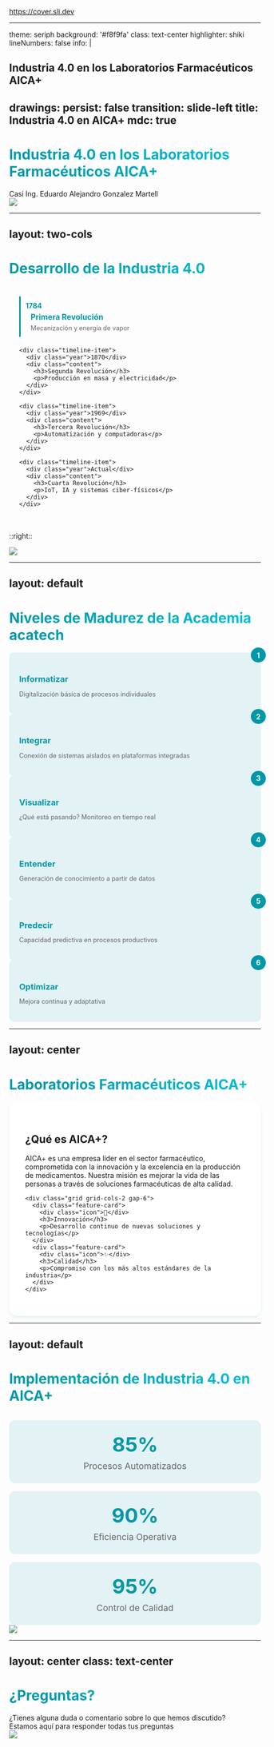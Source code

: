 https://cover.sli.dev

---
theme: seriph
background: '#f8f9fa'
class: text-center
highlighter: shiki
lineNumbers: false
info: |
  ## Industria 4.0 en los Laboratorios Farmacéuticos AICA+
drawings:
  persist: false
transition: slide-left
title: Industria 4.0 en AICA+
mdc: true
---

# Industria 4.0 en los Laboratorios Farmacéuticos AICA+

<div class="text-xl text-gray-500 mt-4">
Casi Ing. Eduardo Alejandro Gonzalez Martell
</div>

<div
  v-motion
  :initial="{ y: 100, opacity: 0 }"
  :enter="{ y: 0, opacity: 1, transition: { delay: 300, duration: 1000 } }"
  class="mt-8"
>
  <img
    class="mx-auto w-60 opacity-80"
    src="https://cdn-icons-png.flaticon.com/512/5360/5360804.png"
  />
</div>

<style>
h1 {
  background-color: #0097a7;
  background-image: linear-gradient(45deg, #0097a7 10%, #00bcd4 90%);
  background-size: 100%;
  -webkit-background-clip: text;
  -moz-background-clip: text;
  -webkit-text-fill-color: transparent;
  -moz-text-fill-color: transparent;
}
</style>

---
layout: two-cols
---

# Desarrollo de la Industria 4.0

<div class="timeline-container">
  <v-clicks>
    <div class="timeline-item">
      <div class="year">1784</div>
      <div class="content">
        <h3>Primera Revolución</h3>
        <p>Mecanización y energía de vapor</p>
      </div>
    </div>

    <div class="timeline-item">
      <div class="year">1870</div>
      <div class="content">
        <h3>Segunda Revolución</h3>
        <p>Producción en masa y electricidad</p>
      </div>
    </div>

    <div class="timeline-item">
      <div class="year">1969</div>
      <div class="content">
        <h3>Tercera Revolución</h3>
        <p>Automatización y computadoras</p>
      </div>
    </div>

    <div class="timeline-item">
      <div class="year">Actual</div>
      <div class="content">
        <h3>Cuarta Revolución</h3>
        <p>IoT, IA y sistemas ciber-físicos</p>
      </div>
    </div>
  </v-clicks>
</div>

::right::

<div class="ml-4">
  <img
    v-motion
    :initial="{ x: 100, opacity: 0 }"
    :enter="{ x: 0, opacity: 1, transition: { delay: 300 } }"
    src="/bot.webp"
    class="rounded-lg shadow-xl"
  />
</div>

<style>
.timeline-container {
  padding: 20px;
}

.timeline-item {
  margin-bottom: 20px;
  padding: 10px;
  border-left: 3px solid #0097a7;
  position: relative;
}

.year {
  color: #0097a7;
  font-weight: bold;
  margin-bottom: 5px;
}

.content {
  padding-left: 10px;
}

.content h3 {
  color: #0097a7;
  margin: 0;
  font-size: 1.1em;
}

.content p {
  margin: 5px 0 0;
  font-size: 0.9em;
  color: #666;
}
</style>

---
layout: default
---

# Niveles de Madurez de la Academia acatech

<div class="grid grid-cols-3 gap-4 mt-8">
  <div
    v-motion
    :initial="{ y: 50, opacity: 0 }"
    :enter="{ y: 0, opacity: 1, transition: { delay: 200 } }"
    class="maturity-card"
  >
    <div class="card-number">1</div>
    <h3>Informatizar</h3>
    <p>Digitalización básica de procesos individuales</p>
  </div>

  <div
    v-motion
    :initial="{ y: 50, opacity: 0 }"
    :enter="{ y: 0, opacity: 1, transition: { delay: 400 } }"
    class="maturity-card"
  >
    <div class="card-number">2</div>
    <h3>Integrar</h3>
    <p>Conexión de sistemas aislados en plataformas integradas</p>
  </div>

  <div
    v-motion
    :initial="{ y: 50, opacity: 0 }"
    :enter="{ y: 0, opacity: 1, transition: { delay: 600 } }"
    class="maturity-card"
  >
    <div class="card-number">3</div>
    <h3>Visualizar</h3>
    <p>¿Qué está pasando? Monitoreo en tiempo real</p>
  </div>

  <div
    v-motion
    :initial="{ y: 50, opacity: 0 }"
    :enter="{ y: 0, opacity: 1, transition: { delay: 800 } }"
    class="maturity-card"
  >
    <div class="card-number">4</div>
    <h3>Entender</h3>
    <p>Generación de conocimiento a partir de datos</p>
  </div>

  <div
    v-motion
    :initial="{ y: 50, opacity: 0 }"
    :enter="{ y: 0, opacity: 1, transition: { delay: 1000 } }"
    class="maturity-card"
  >
    <div class="card-number">5</div>
    <h3>Predecir</h3>
    <p>Capacidad predictiva en procesos productivos</p>
  </div>

  <div
    v-motion
    :initial="{ y: 50, opacity: 0 }"
    :enter="{ y: 0, opacity: 1, transition: { delay: 1200 } }"
    class="maturity-card"
  >
    <div class="card-number">6</div>
    <h3>Optimizar</h3>
    <p>Mejora continua y adaptativa</p>
  </div>
</div>

<style>
.maturity-card {
  background: rgba(0, 151, 167, 0.1);
  border-radius: 8px;
  padding: 20px;
  position: relative;
  transition: transform 0.3s;
}

.maturity-card:hover {
  transform: translateY(-5px);
}

.card-number {
  position: absolute;
  top: -10px;
  right: -10px;
  background: #0097a7;
  color: white;
  width: 30px;
  height: 30px;
  border-radius: 50%;
  display: flex;
  align-items: center;
  justify-content: center;
  font-weight: bold;
}

.maturity-card h3 {
  color: #0097a7;
  margin-bottom: 10px;
}

.maturity-card p {
  font-size: 0.9em;
  color: #666;
}
</style>

---
layout: center
---

# Laboratorios Farmacéuticos AICA+

<div class="container mx-auto px-4">
  <div
    v-motion
    :initial="{ scale: 0.8, opacity: 0 }"
    :enter="{ scale: 1, opacity: 1, transition: { delay: 300 } }"
    class="aica-card"
  >
    <h2 class="text-2xl font-bold text-[#0097a7] mb-4">¿Qué es AICA+?</h2>
    <p class="text-gray-700 mb-6">
      AICA+ es una empresa líder en el sector farmacéutico, comprometida con la innovación
      y la excelencia en la producción de medicamentos. Nuestra misión es mejorar la vida
      de las personas a través de soluciones farmacéuticas de alta calidad.
    </p>

    <div class="grid grid-cols-2 gap-6">
      <div class="feature-card">
        <div class="icon">🔬</div>
        <h3>Innovación</h3>
        <p>Desarrollo continuo de nuevas soluciones y tecnologías</p>
      </div>
      <div class="feature-card">
        <div class="icon">✨</div>
        <h3>Calidad</h3>
        <p>Compromiso con los más altos estándares de la industria</p>
      </div>
    </div>
  </div>
</div>

<style>
.aica-card {
  background: white;
  border-radius: 16px;
  padding: 2rem;
  box-shadow: 0 4px 6px rgba(0, 151, 167, 0.1);
  max-width: 800px;
}

.feature-card {
  background: rgba(0, 151, 167, 0.05);
  border-radius: 12px;
  padding: 1.5rem;
  text-align: center;
  transition: transform 0.3s;
}

.feature-card:hover {
  transform: translateY(-5px);
}

.icon {
  font-size: 2rem;
  margin-bottom: 1rem;
}

.feature-card h3 {
  color: #0097a7;
  margin-bottom: 0.5rem;
}

.feature-card p {
  color: #666;
  font-size: 0.9rem;
}
</style>

---
layout: default
---

# Implementación de Industria 4.0 en AICA+

<div class="grid grid-cols-2 gap-8">
  <div
    v-motion
    :initial="{ x: -50, opacity: 0 }"
    :enter="{ x: 0, opacity: 1 }"
  >
    <div class="stats-container">
      <div class="stat-item">
        <div class="stat-value">85%</div>
        <div class="stat-label">Procesos Automatizados</div>
      </div>
      <div class="stat-item">
        <div class="stat-value">90%</div>
        <div class="stat-label">Eficiencia Operativa</div>
      </div>
      <div class="stat-item">
        <div class="stat-value">95%</div>
        <div class="stat-label">Control de Calidad</div>
      </div>
    </div>
  </div>

  <div
    v-motion
    :initial="{ x: 50, opacity: 0 }"
    :enter="{ x: 0, opacity: 1, transition: { delay: 300 } }"
  >
    <img
      src="https://www.automationworld.com/sites/default/files/styles/article_featured_retina/public/2019-11/Screen%20Shot%202019-11-26%20at%2010.07.48%20AM.png"
      class="rounded-lg shadow-xl"
    />
  </div>
</div>

<style>
.stats-container {
  display: grid;
  gap: 1rem;
  margin-top: 2rem;
}

.stat-item {
  background: rgba(0, 151, 167, 0.1);
  border-radius: 12px;
  padding: 1.5rem;
  text-align: center;
  transition: transform 0.3s;
}

.stat-item:hover {
  transform: scale(1.05);
}

.stat-value {
  font-size: 2.5rem;
  font-weight: bold;
  color: #0097a7;
  margin-bottom: 0.5rem;
}

.stat-label {
  color: #666;
  font-size: 1.1rem;
}
</style>

---
layout: center
class: text-center
---

# ¿Preguntas?

<div
  v-motion
  :initial="{ scale: 0.8, opacity: 0 }"
  :enter="{ scale: 1, opacity: 1 }"
  class="mt-8"
>
  <div class="text-2xl text-[#0097a7] mb-4">
    ¿Tienes alguna duda o comentario sobre lo que hemos discutido?
  </div>

  <div class="text-gray-600">
    Estamos aquí para responder todas tus preguntas
  </div>
</div>

<div
  v-motion
  :initial="{ y: 50, opacity: 0 }"
  :enter="{ y: 0, opacity: 1, transition: { delay: 500 } }"
  class="mt-12"
>
  <img
    class="mx-auto w-32 opacity-50"
    src="https://cdn-icons-png.flaticon.com/512/1484/1484799.png"
  />
</div>

<style>
h1 {
  background-color: #0097a7;
  background-image: linear-gradient(45deg, #0097a7 10%, #00bcd4 90%);
  background-size: 100%;
  -webkit-background-clip: text;
  -moz-background-clip: text;
  -webkit-text-fill-color: transparent;
  -moz-text-fill-color: transparent;
}
</style>